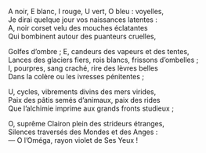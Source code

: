 A noir, E blanc, I rouge, U vert, O bleu : voyelles,  
Je dirai quelque jour vos naissances latentes :  
A, noir corset velu des mouches éclatantes  
Qui bombinent autour des puanteurs cruelles,

Golfes d’ombre ; E, candeurs des vapeurs et des tentes,  
Lances des glaciers fiers, rois blancs, frissons d’ombelles ;  
I, pourpres, sang craché, rire des lèvres belles  
Dans la colère ou les ivresses pénitentes ;

U, cycles, vibrements divins des mers virides,  
Paix des pâtis semés d’animaux, paix des rides  
Que l’alchimie imprime aux grands fronts studieux ;

O, suprême Clairon plein des strideurs étranges,  
Silences traversés des Mondes et des Anges :  
— O l’Oméga, rayon violet de Ses Yeux !

